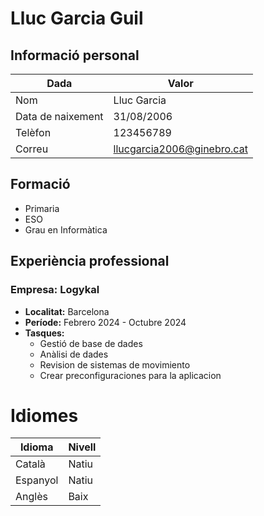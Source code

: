 # Lluc Garcia Guil
 
 ## Informació personal
 
 | Dada         | Valor           |
 |--------------|-----------------|
 | Nom          | Lluc Garcia     |
 | Data de naixement | 31/08/2006   |
 | Telèfon      | 123456789       |
 | Correu       | llucgarcia2006@ginebro.cat |
 
 ## Formació
 
 - Primaria
 - ESO
 - Grau en Informàtica
 
 
 ## Experiència professional
 ### Empresa: Logykal
 - **Localitat:** Barcelona
 - **Període:** Febrero 2024 - Octubre 2024
 - **Tasques:**
   - Gestió de base de dades
   - Anàlisi de dades
   - Revision de sistemas de movimiento
   - Crear preconfiguraciones para la aplicacion
 
 # Idiomes
 
 | Idioma   | Nivell  |
 |----------|---------|
 | Català   | Natiu   |
 | Espanyol | Natiu   |
 | Anglès   | Baix    |